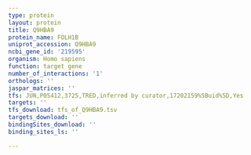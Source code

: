 ```yaml
---
type: protein
layout: protein
title: Q9HBA9
protein_name: FOLH1B
uniprot_accession: Q9HBA9
ncbi_gene_id: '219595'
organism: Homo sapiens
function: target gene
number_of_interactions: '1'
orthologs: ''
jaspar_matrices: ''
tfs: JUN,P05412,3725,TRED,inferred by curator,17202159%5Buid%5D,Yes
targets: ''
tfs_download: tfs_of_Q9HBA9.tsv
targets_download: ''
bindingSites_download: ''
binding_sites_ls: ''

---
```

